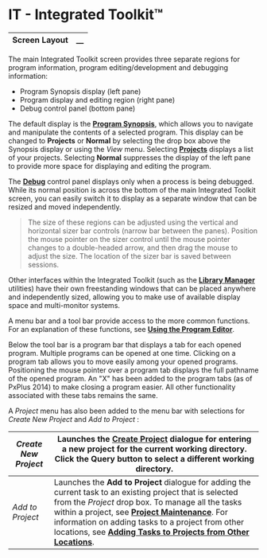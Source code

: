 # IT - Integrated Toolkit™

**Screen Layout** |  **__**  
---|---  
  
The main Integrated Toolkit screen provides three separate regions for program information, program editing/development and debugging information:

  * Program Synopsis display (left pane)
  * Program display and editing region (right pane)
  * Debug control panel (bottom pane)



The default display is the **[Program Synopsis](d.md)**, which allows you to navigate and manipulate the contents of a selected program. This display can be changed to **Projects** or **Normal** by selecting the drop box above the Synopsis display or using the _View_ menu. Selecting **[Projects](e.md)** displays a list of your projects. Selecting **Normal** suppresses the display of the left pane to provide more space for displaying and editing the program.

The **[Debug](b.md)** control panel displays only when a process is being debugged. While its normal position is across the bottom of the main Integrated Toolkit screen, you can easily switch it to display as a separate window that can be resized and moved independently.

> The size of these regions can be adjusted using the vertical and horizontal sizer bar controls (narrow bar between the panes). Position the mouse pointer on the sizer control until the mouse pointer changes to a double-headed arrow, and then drag the mouse to adjust the size. The location of the sizer bar is saved between sessions.

Other interfaces within the Integrated Toolkit (such as the **[Library Manager](f.md)** utilities) have their own freestanding windows that can be placed anywhere and independently sized, allowing you to make use of available display space and multi-monitor systems.

A menu bar and a tool bar provide access to the more common functions. For an explanation of these functions, see **[Using the Program Editor](../Using%20the%20Program%20Editor.md)**.

Below the tool bar is a program bar that displays a tab for each opened program. Multiple programs can be opened at one time. Clicking on a program tab allows you to move easily among your opened programs. Positioning the mouse pointer over a program tab displays the full pathname of the opened program. An "X" has been added to the program tabs (as of PxPlus 2014) to make closing a program easier. All other functionality associated with these tabs remains the same.

A _Project_ menu has also been added to the menu bar with selections for _Create New Project_ and _Add to Project_ :

_Create New Project_ |  Launches the **[Create Project](../../PxPlus%20IDE/IDE%20Main%20Launcher.htm#createproject)** dialogue for entering a new project for the current working directory. Click the Query button to select a different working directory.  
---|---  
_Add to Project_ |  Launches the **Add to Project** dialogue for adding the current task to an existing project that is selected from the _Project_ drop box. To manage all the tasks within a project, see **[Project Maintenance](../../Project%20Maintenance.md)**. For information on adding tasks to a project from other locations, see **[Adding Tasks to Projects from Other Locations](../../PxPlus%20IDE/Adding%20Tasks%20to%20Projects%20from%20Other%20Locations.md)**.
